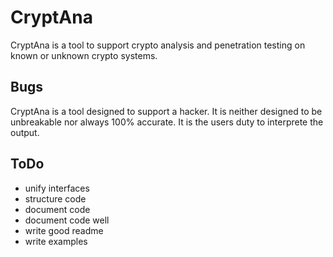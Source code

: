 # CryptAna

CryptAna is a tool to support crypto analysis and penetration testing on known or unknown crypto systems.

## Bugs
CryptAna is a tool designed to support a hacker. It is neither designed to be unbreakable nor always 100% accurate. It is the users duty to interprete the output.

## ToDo
 - unify interfaces
 - structure code
 - document code
 - document code well
 - write good readme
 - write examples